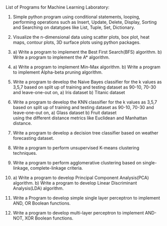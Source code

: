 List of Programs for Machine Learning Laboratory:

1) Simple python program using conditional statements, looping, performing operations such as Insert, Update, Delete, Display, Sorting and Searching on datatypes like List, Tuple, Set, Dictionary.

2) Visualize the n-dimensional data using scatter plots, box plot, heat maps, contour plots, 3D surface plots using python packages.

3) a) Write a program to implement the Best First Search(BFS) algorithm.
   b) Write a program to implement the A* algorithm.

4) a) Write a program to implement Min-Max algorithm.
   b) Write a program to implement Alpha-beta pruning algorithm.

5) Write a program to develop the Naive Bayes classifier for the k values as 3,5,7 based on split up of training and testing dataset as 90-10, 70-30 and leave-one-out on, 
   a) Iris dataset 
   b) Titanic dataset

6) Write a program to develop the KNN classifier for the k values as 3,5,7 based on split up of training and testing dataset as 90-10, 70-30 and leave-one-out on, 
   a) Glass dataset 
   b) Fruit dataset  
using the different distance metrics like Euclidean and Manhattan distance.

7) Write a program to develop a decision tree classifier based on weather forecasting dataset.

8) Write a program to perform unsupervised K-means clustering techniques.

9) Write a program to perform agglomerative clustering based on single-linkage, complete-linkage criteria.

10) a) Write a program to develop Principal Component Analysis(PCA) algorithm.
    b) Write a program to develop Linear Discriminant Analysis(LDA) algorithm.

11) Write a Program to develop simple single layer perceptron to implement AND, OR Boolean functions.

12) Write a program to develop multi-layer perceptron to implement AND-NOT, XOR Boolean functions.
